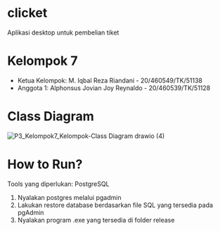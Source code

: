# clicket
Aplikasi desktop untuk pembelian tiket

# Kelompok 7
- Ketua Kelompok: M. Iqbal Reza Riandani - 20/460549/TK/51138 <br />
- Anggota 1: Alphonsus Jovian Joy Reynaldo - 20/460539/TK/51128

# Class Diagram
![P3_Kelompok7_Kelompok-Class Diagram drawio (4)](https://user-images.githubusercontent.com/55451337/189598499-ceedc6fd-e058-4d9d-9d6a-e0e183f20e54.png)

# How to Run?
Tools yang diperlukan: PostgreSQL
1. Nyalakan postgres melalui pgadmin
3. Lakukan restore database berdasarkan file SQL yang tersedia pada pgAdmin
4. Nyalakan program .exe yang tersedia di folder release
